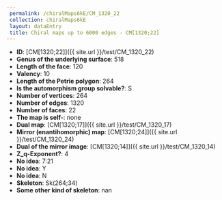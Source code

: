 ```yaml
--- 
 permalink: /chiralMaps6kE/CM_1320_22 
 collection: chiralMaps6kE
 layout: dataEntry
 title: Chiral maps up to 6000 edges - CM[1320;22]
---
```


- **ID**: [CM[1320;22]]({{ site.url }}/test/CM_1320_22)
- **Genus of the underlying surface**: 518
- **Length of the face**: 120
- **Valency**: 10
- **Length of the Petrie polygon**: 264
- **Is the automorphism group solvable?**: S
- **Number of vertices**: 264
- **Number of edges**: 1320
- **Number of faces**: 22
- **The map is self-**: none
- **Dual map**: [CM[1320;17]]({{ site.url }}/test/CM_1320_17)
- **Mirror (enantihomorphic) map**: [CM[1320;24]]({{ site.url }}/test/CM_1320_24)
- **Dual of the mirror image**: [CM[1320;14]]({{ site.url }}/test/CM_1320_14)
- **Z_q-Exponent?**: 4
- **No idea**:  7:21
- **No idea**: Y
- **No idea**: N
- **Skeleton**: Sk(264;34)
- **Some other kind of skeleton**: nan
